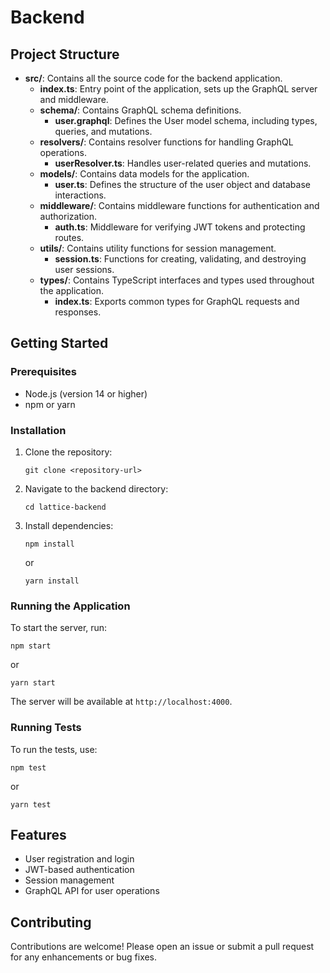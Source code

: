 # Backend


## Project Structure
- **src/**: Contains all the source code for the backend application.
  - **index.ts**: Entry point of the application, sets up the GraphQL server and middleware.
  - **schema/**: Contains GraphQL schema definitions.
    - **user.graphql**: Defines the User model schema, including types, queries, and mutations.
  - **resolvers/**: Contains resolver functions for handling GraphQL operations.
    - **userResolver.ts**: Handles user-related queries and mutations.
  - **models/**: Contains data models for the application.
    - **user.ts**: Defines the structure of the user object and database interactions.
  - **middleware/**: Contains middleware functions for authentication and authorization.
    - **auth.ts**: Middleware for verifying JWT tokens and protecting routes.
  - **utils/**: Contains utility functions for session management.
    - **session.ts**: Functions for creating, validating, and destroying user sessions.
  - **types/**: Contains TypeScript interfaces and types used throughout the application.
    - **index.ts**: Exports common types for GraphQL requests and responses.

## Getting Started

### Prerequisites
- Node.js (version 14 or higher)
- npm or yarn

### Installation
1. Clone the repository:
   ```
   git clone <repository-url>
   ```
2. Navigate to the backend directory:
   ```
   cd lattice-backend
   ```
3. Install dependencies:
   ```
   npm install
   ```
   or
   ```
   yarn install
   ```

### Running the Application
To start the server, run:
```
npm start
```
or
```
yarn start
```
The server will be available at `http://localhost:4000`.

### Running Tests
To run the tests, use:
```
npm test
```
or
```
yarn test
```

## Features
- User registration and login
- JWT-based authentication
- Session management
- GraphQL API for user operations

## Contributing
Contributions are welcome! Please open an issue or submit a pull request for any enhancements or bug fixes.

